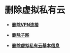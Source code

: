 # 删除虚拟私有云<a name="zh-cn_topic_0030969474"></a>

-   **[删除VPN连接](删除VPN连接.md)**  

-   **[删除子网](删除子网.md)**  

-   **[删除虚拟私有云基本信息](删除虚拟私有云基本信息.md)**  


